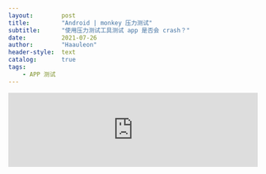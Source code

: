 ```yaml
---
layout:        post
title:         "Android | monkey 压力测试"
subtitle:      "使用压力测试工具测试 app 是否会 crash？"
date:          2021-07-26
author:        "Haauleon"
header-style:  text
catalog:       true
tags:
    - APP 测试
---
```


<iframe 
    width="100%" 
    scrolling="no" 
    src="https://player.youku.com/embed/XNTE4NjE0MTM1Mg=="
    frameborder="0" 
    allowfullscreen>
</iframe>